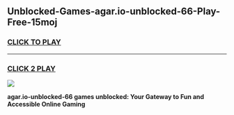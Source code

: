 
## Unblocked-Games-agar.io-unblocked-66-Play-Free-15moj
<h3>
<a href="https://premium76.site?title=agar.io-unblocked-66&ref=18A">CLICK TO PLAY</a></h3>
<hr>

<h3>
<a href="https://premium76.site?title=agar.io-unblocked-66&ref=18A">CLICK 2 PLAY</a>
  
</h3>

<a href="https://premium76.site?title=agar.io-unblocked-66&ref=18A"><img src="https://clearcache.store/games.png"></a>


**agar.io-unblocked-66 games unblocked: Your Gateway to Fun and Accessible Online Gaming**
